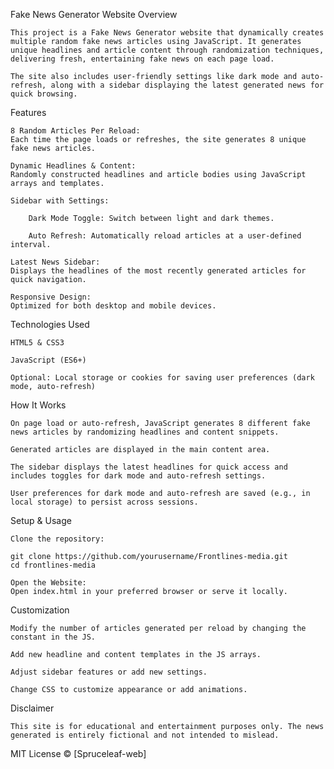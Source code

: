 Fake News Generator Website
Overview

    This project is a Fake News Generator website that dynamically creates multiple random fake news articles using JavaScript. It generates unique headlines and article content through randomization techniques, delivering fresh, entertaining fake news on each page load.

    The site also includes user-friendly settings like dark mode and auto-refresh, along with a sidebar displaying the latest generated news for quick browsing.

Features

    8 Random Articles Per Reload:
    Each time the page loads or refreshes, the site generates 8 unique fake news articles.

    Dynamic Headlines & Content:
    Randomly constructed headlines and article bodies using JavaScript arrays and templates.

    Sidebar with Settings:

        Dark Mode Toggle: Switch between light and dark themes.

        Auto Refresh: Automatically reload articles at a user-defined interval.

    Latest News Sidebar:
    Displays the headlines of the most recently generated articles for quick navigation.

    Responsive Design:
    Optimized for both desktop and mobile devices.

Technologies Used

    HTML5 & CSS3

    JavaScript (ES6+)

    Optional: Local storage or cookies for saving user preferences (dark mode, auto-refresh)

How It Works

    On page load or auto-refresh, JavaScript generates 8 different fake news articles by randomizing headlines and content snippets.

    Generated articles are displayed in the main content area.

    The sidebar displays the latest headlines for quick access and includes toggles for dark mode and auto-refresh settings.

    User preferences for dark mode and auto-refresh are saved (e.g., in local storage) to persist across sessions.

Setup & Usage

    Clone the repository:

    git clone https://github.com/yourusername/Frontlines-media.git
    cd frontlines-media

    Open the Website:
    Open index.html in your preferred browser or serve it locally.

Customization

    Modify the number of articles generated per reload by changing the constant in the JS.

    Add new headline and content templates in the JS arrays.

    Adjust sidebar features or add new settings.

    Change CSS to customize appearance or add animations.

Disclaimer

    This site is for educational and entertainment purposes only. The news generated is entirely fictional and not intended to mislead.

MIT License © [Spruceleaf-web]
